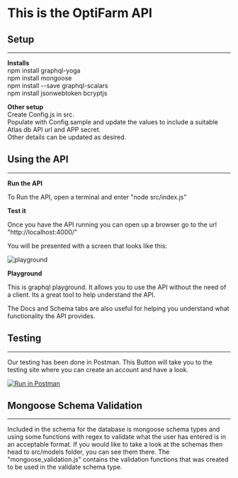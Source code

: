 # This is the OptiFarm API

## Setup

---

**Installs**<br  />
npm install graphql-yoga <br  />
npm install mongoose <br />
npm install --save graphql-scalars <br />
npm install jsonwebtoken bcryptjs <br />

**Other setup<br  />**
Create Config.js in src.<br  />
Populate with Config.sample and update the values to include a suitable Atlas db API url and APP secret. </br>Other details can be updated as desired.

## Using the API

---

**Run the API**


To Run the API, open a terminal and enter "node src/index.js"

**Test it**

Once you have the API running you can open up a browser go to the url "http://localhost:4000/"

You will be presented with a screen that looks like this:

![playground](https://cdn.discordapp.com/attachments/694874903584833546/808441264860430336/Screenshot_173.jpg)

**Playground**

This is graphql playground. It allows you to use the API without the need of a client. Its a great tool to help understand the API.

The Docs and Schema tabs are also useful for helping you understand what functionality the API provides.

## Testing

---

Our testing has been done in Postman. This Button will take you to the testing site where you can create an account and have a look.

[![Run in Postman](https://run.pstmn.io/button.svg)](https://app.getpostman.com/run-collection/660af285d8dc16ca17e7)

## Mongoose Schema Validation

---

Included in the schema for the database is mongoose schema types and using some functions with regex to validate what the user has entered is in an acceptable format.
If you would like to take a look at the schemas then head to src/models folder, you can see them there. The "mongoose_validation.js" contains the validation functions that was created to be used in the validate schema type.
